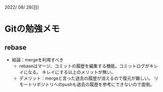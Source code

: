 2022/ 08/ 28(日)
# Gitの勉強メモ

## rebase
* 結論：mergeを利用すべき
    * rebaseはマージ、コミットの履歴を編集する機能。コミットログがキレイになる。
      キレイにする以上のメリットが無い。
    * デメリット：mergeと言った過去の履歴が消えるので復元が難しい。
                 リモートリポジトリへのpushも過去の履歴を参考にできないので面倒。

